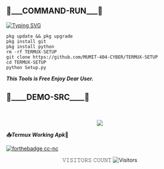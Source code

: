 <h2>🔻___COMMAND-RUN___🔻 </h2>

[![Typing SVG](https://readme-typing-svg.demolab.com?font=Fira+Code&pause=1000&color=FF2C10&background=31FF9400&width=435&lines=Setup+Your+Termux+Apk+Easily%F0%9F%A4%9F)](https://git.io/typing-svg)

```
pkg update && pkg upgrade
pkg install git
pkg install python
rm -rf TERMUX-SETUP
git clone https://github.com/MUMIT-404-CYBER/TERMUX-SETUP
cd TERMUX-SETUP
python Setup.py
```

___This Tools is Free Enjoy Dear User.___</br>

<h2>🔻____DEMO-SRC____🔻 </h2>
<br>
<p align="center">
<img src="___Scr___/SETUP_1.0.png"/>
</p>


__📥___Termux Working Apk___🔻__</br>


[![forthebadge cc-nc](https://img.shields.io/badge/F_Droid-1976D2?style=for-the-badge&logo=f-droid&logoColor=white)](https://f-droid.org/en/packages/com.termux/)


<p align="center"> 
 𝚅𝙸𝚂𝙸𝚃𝙾𝚁𝚂 𝙲𝙾𝚄𝙽𝚃
 <img src="https://profile-counter.glitch.me/MUMIT-404-CYBER/count.svg" alt="Visitors">
</p>
